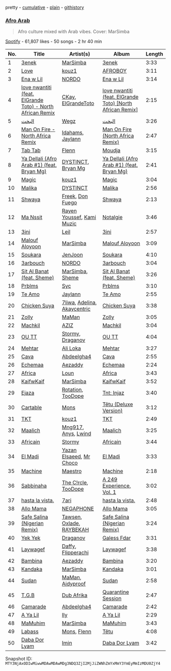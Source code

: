 pretty - [cumulative](/playlists/cumulative/37i9dQZF1DWSSgVr1ITJve.md) - [plain](/playlists/plain/37i9dQZF1DWSSgVr1ITJve) - [githistory](https://github.githistory.xyz/mackorone/spotify-playlist-archive/blob/main/playlists/plain/37i9dQZF1DWSSgVr1ITJve)

### [Afro Arab](https://open.spotify.com/playlist/37i9dQZF1DWSSgVr1ITJve)

> Afro culture mixed with Arab vibes\. Cover: MarSimba

[Spotify](https://open.spotify.com/user/spotify) - 61,807 likes - 50 songs - 2 hr 40 min

| No. | Title | Artist(s) | Album | Length |
|---|---|---|---|---|
| 1 | [3enek](https://open.spotify.com/track/6AaTlM8DYO8iT3DEeciiqh) | [MarSimba](https://open.spotify.com/artist/04mOXDs7deriXMuchiI48W) | [3enek](https://open.spotify.com/album/7GeYslOHKhXrGf9rBwDnbf) | 3:33 |
| 2 | [Love](https://open.spotify.com/track/5zgOQGcG0oTDUQVc45q1BY) | [kouz1](https://open.spotify.com/artist/3siTsIx6IEreSUva7pVnZ8) | [AFROBOY](https://open.spotify.com/album/1kjMaJivlo6PglDSbF9gK1) | 3:11 |
| 3 | [Ena w Lil](https://open.spotify.com/track/6LtMDz7Nwtk96t4kcIECSC) | [NORDO](https://open.spotify.com/artist/44qTyRXwTktHVC0X1FGnJn) | [Ena w Lil](https://open.spotify.com/album/2izxjq31e1G4SxNBAxvMJl) | 3:14 |
| 4 | [love nwantiti \(feat\. ElGrande Toto\) \- North African Remix](https://open.spotify.com/track/1EYeZGTMCjV7uVey5fNWXM) | [CKay](https://open.spotify.com/artist/048LktY5zMnakWq7PTtFrz), [ElGrandeToto](https://open.spotify.com/artist/4BFLElxtBEdsdwGA1kHTsx) | [love nwantiti \(feat\. ElGrande Toto\) \[North African Remix\]](https://open.spotify.com/album/6Gyni4addCtIY57Cxulegg) | 2:15 |
| 5 | [البخت](https://open.spotify.com/track/5kdlxZ5skOYY3VK8RlfEIZ) | [Wegz](https://open.spotify.com/artist/4BKC2HOGEqtYz2Xbgp9N1q) | [البخت](https://open.spotify.com/album/5EvIl5WEwCtuWwQY66s5O5) | 3:26 |
| 6 | [Man On Fire \- North Africa Remix](https://open.spotify.com/track/416C8Z5XpYe3Bw6ARnFieF) | [Idahams](https://open.spotify.com/artist/6jPVueiSr0OHgVetuTuv5O), [Jaylann](https://open.spotify.com/artist/27vSXvM0Ht2xGwRUUwpBAg) | [Man On Fire \(North Africa Remix\)](https://open.spotify.com/album/3IdsPL40Zv0UQfWpCRoPtk) | 2:47 |
| 7 | [Tab Tab](https://open.spotify.com/track/5DinnPLecFV8N9b5QuZc8D) | [Flenn](https://open.spotify.com/artist/66OYzK2q18j4EVdMqRtf6L) | [Moudja](https://open.spotify.com/album/3fxv4IPUjOdLKSWTEALktY) | 3:15 |
| 8 | [Ya Dellali \(Afro Arab \#1\) \(feat\. Bryan Mg\)](https://open.spotify.com/track/3ZYYizCVeyUC13DrDiycMS) | [DYSTINCT](https://open.spotify.com/artist/1cKyknhftNKXCjMBd2hDrG), [Bryan Mg](https://open.spotify.com/artist/1PyToLP6F2rzV0ZSR71lgl) | [Ya Dellali \(Afro Arab \#1\) \(feat\. Bryan Mg\)](https://open.spotify.com/album/1WduJOhYm7wXuTJORnymfr) | 2:41 |
| 9 | [Magic](https://open.spotify.com/track/6L1hnXrPSKAoOFmdOA8ANa) | [kouz1](https://open.spotify.com/artist/3siTsIx6IEreSUva7pVnZ8) | [Magic](https://open.spotify.com/album/1hAdTf1gymTuoTlBd2RQfA) | 3:04 |
| 10 | [Malika](https://open.spotify.com/track/5zecrB7Yub6a6tHY3LFQq5) | [DYSTINCT](https://open.spotify.com/artist/1cKyknhftNKXCjMBd2hDrG) | [Malika](https://open.spotify.com/album/3uhcblhut5YjsCAt8XJKQ2) | 2:56 |
| 11 | [Shwaya](https://open.spotify.com/track/5icfspjoebfUNF7gBYY8r0) | [Freek](https://open.spotify.com/artist/3mDNOQ147emFZ8WK7Fa2nI), [Don Fuego](https://open.spotify.com/artist/1yMnbFn2UuiDitvAcvPen5) | [Shwaya](https://open.spotify.com/album/7JiO5q933nOd6of0iMOg55) | 2:13 |
| 12 | [Ma Nssit](https://open.spotify.com/track/1TV0wz0iAOiPMETEK8ywhl) | [Rayen Youssef](https://open.spotify.com/artist/3rN1K1PmBAEbbdg2sOP2Pk), [Kami Muzic](https://open.spotify.com/artist/7gwxgj3x9nJirsEwckTIms) | [Notalgie](https://open.spotify.com/album/6OqhouMSH01qp4CNl1VXYQ) | 3:46 |
| 13 | [3ini](https://open.spotify.com/track/2M1Xc54nz93rStrYVA3lzU) | [Leil](https://open.spotify.com/artist/1qSYFEqGFLFOACQJqebin3) | [3ini](https://open.spotify.com/album/7swsJlf5q3FSqn3MIQjQBa) | 2:57 |
| 14 | [Malouf Aloyoon](https://open.spotify.com/track/1iPfE8bCIqQWqkL1Pu6eN7) | [MarSimba](https://open.spotify.com/artist/04mOXDs7deriXMuchiI48W) | [Malouf Aloyoon](https://open.spotify.com/album/2Qb6m4mcj9PXwNBf7l0FI2) | 3:09 |
| 15 | [Soukara](https://open.spotify.com/track/4E9W5CF1SVwRrYX8xZ7H2x) | [JenJoon](https://open.spotify.com/artist/5EueujjeEpYjmaQbAuaetK) | [Soukara](https://open.spotify.com/album/0cdBTS4wd4T2k7Bwpw1eP0) | 4:10 |
| 16 | [3arbouch](https://open.spotify.com/track/01CJo2bZ28t0rtcWxmfGfw) | [NORDO](https://open.spotify.com/artist/44qTyRXwTktHVC0X1FGnJn) | [3arbouch](https://open.spotify.com/album/1xlz69ZMzryJjXvdJnpy0H) | 3:04 |
| 17 | [Sit Al Banat \(feat\. Sheme\)](https://open.spotify.com/track/6epkYhfZvmAYz6dbAgP2Jw) | [MarSimba](https://open.spotify.com/artist/04mOXDs7deriXMuchiI48W), [Sheme](https://open.spotify.com/artist/5XKKqryFZZpWO2oVEbBesD) | [Sit Al Banat \(feat\. Sheme\)](https://open.spotify.com/album/7gwGg3MoOvIUPe0kQ4lonz) | 3:26 |
| 18 | [Prblms](https://open.spotify.com/track/4Nm7SrYl6iaJ2wP1qLging) | [Syc](https://open.spotify.com/artist/6IayXElM5gfjgyWj9Ipbiu) | [Prblms](https://open.spotify.com/album/5ZbdbOFkiDW6puijGldPY5) | 3:10 |
| 19 | [Te Amo](https://open.spotify.com/track/2vzkvVC45Q5zZQm6WWoyfB) | [Jaylann](https://open.spotify.com/artist/27vSXvM0Ht2xGwRUUwpBAg) | [Te Amo](https://open.spotify.com/album/55tZQkSyOWHKFVjrn5dzU1) | 2:55 |
| 20 | [Chicken Suya](https://open.spotify.com/track/3JMLMptbTHOgpJgUIPtGm4) | [7liwa](https://open.spotify.com/artist/7fmcLXdUj5tVr806b7Uzt3), [Adelina](https://open.spotify.com/artist/12HPGkAcwXHo1Mqsh0iznm), [Akaycentric](https://open.spotify.com/artist/4WRW8rUNEHVtkRBFIopZRX) | [Chicken Suya](https://open.spotify.com/album/3ACdkkAHbDJL4XLgzGTYMN) | 3:38 |
| 21 | [Zolly](https://open.spotify.com/track/1z8YwyE42mqwSASmIfRPxM) | [MaMan](https://open.spotify.com/artist/4OGMVOTexmW4hEV4bZMX30) | [Zolly](https://open.spotify.com/album/1MCeFq71zfZWqHzlBAresm) | 3:05 |
| 22 | [Machkil](https://open.spotify.com/track/6goZXeNAQ5iz93sBryfnM5) | [AZIZ](https://open.spotify.com/artist/5H9SD8G9bzq2ki0zZIKD2b) | [Machkil](https://open.spotify.com/album/0zTEsPSiHwxXkI9AhPrGQF) | 3:04 |
| 23 | [OU TT](https://open.spotify.com/track/7JotlZMd14McnZK1WcIdYX) | [Stormy](https://open.spotify.com/artist/5Do9u0GoN4gFn6Nk8NGDhh), [Draganov](https://open.spotify.com/artist/2g8Pu5gVtDpkYGsP3RLepJ) | [OU TT](https://open.spotify.com/album/5UPztfSCllKM7sHwKcHL45) | 4:04 |
| 24 | [Mehtar](https://open.spotify.com/track/0HOuIvqIhg8gmLSmh8tbOD) | [Ali Loka](https://open.spotify.com/artist/2llLuXpn4BLMUltSxkkcJ1) | [Mehtar](https://open.spotify.com/album/0JuLiEE1xg9UPf9M6KHqC7) | 3:27 |
| 25 | [Cava](https://open.spotify.com/track/0b5kfpiTDnHLu4vjh240gW) | [Abdeelgha4](https://open.spotify.com/artist/714WB17jXnpvAmSRQJpYGv) | [Cava](https://open.spotify.com/album/0jg01ov7uPakGjnNftHvvT) | 2:55 |
| 26 | [Echemaa](https://open.spotify.com/track/779HmAwLrCbbPGQXaVXUsZ) | [Aezaddy](https://open.spotify.com/artist/2EKF1Ek1qKKDzYfeBq9Y3i) | [Echemaa](https://open.spotify.com/album/1M3mHlbXyEAwS3ygFxRDhS) | 2:24 |
| 27 | [Africa](https://open.spotify.com/track/2VQoGtt4uLmv5qTpei7BgB) | [Loun](https://open.spotify.com/artist/7owHrEghIYMf5fTVPPwkVB) | [Africa](https://open.spotify.com/album/1fAwh435ehVSq2uEuNJsZb) | 3:43 |
| 28 | [KaifwKaif](https://open.spotify.com/track/0Yshg5nqSx37wUIcnJZspZ) | [MarSimba](https://open.spotify.com/artist/04mOXDs7deriXMuchiI48W) | [KaifwKaif](https://open.spotify.com/album/5BChrGS1AszY05fG7v4uSm) | 3:52 |
| 29 | [Ejaza](https://open.spotify.com/track/5gZV4PSCLqcDVPklLfqmHk) | [Rotation](https://open.spotify.com/artist/3juZpBl6TvM4KdFKFRj4So), [TooDope](https://open.spotify.com/artist/7D0M64Ii5Iv83dlQ50PMnd) | [Tnt: Injaz](https://open.spotify.com/album/08nO4dVa88kyXFzL89vMVf) | 3:40 |
| 30 | [Cartable](https://open.spotify.com/track/0L1amLwBWnkKWJsNrOC2Y2) | [Mons](https://open.spotify.com/artist/7douYKOyzk9ZRvGFu9UOnm) | [Têtu \(Deluxe Version\)](https://open.spotify.com/album/57LaqfE51kDdWhhWtjfn71) | 3:12 |
| 31 | [TKT](https://open.spotify.com/track/2ET8K5jJLaCCRn7M6u2ExO) | [kouz1](https://open.spotify.com/artist/3siTsIx6IEreSUva7pVnZ8) | [TKT](https://open.spotify.com/album/3p7wvvIX1IdeCtuJ24aXiS) | 2:49 |
| 32 | [Maalich](https://open.spotify.com/track/0jUPTAe0FAHcxnWh90SysJ) | [Mng917](https://open.spotify.com/artist/2PcEZiroZNJhGwc7h2ou0V), [Anys](https://open.spotify.com/artist/1YjFEw5PirL57vHDoCMkhw), [Lwind](https://open.spotify.com/artist/7FKJkQg0IVsjN3r4m60rl9) | [Maalich](https://open.spotify.com/album/5UF4EOwp1LcK3kSx8KxEYX) | 3:25 |
| 33 | [Africain](https://open.spotify.com/track/2SUjVxW58Oof4jbBt8oe5c) | [Stormy](https://open.spotify.com/artist/5Do9u0GoN4gFn6Nk8NGDhh) | [Africain](https://open.spotify.com/album/0iRz9kDeFzcbXinRnk0jMh) | 3:44 |
| 34 | [El Madi](https://open.spotify.com/track/2nqE5xiKvAJgfKzDlA7Fk5) | [Yazan Elsaeed](https://open.spotify.com/artist/7a6aLOJH8iBCd0JSH78F4k), [Mr Choco](https://open.spotify.com/artist/6Gm8ZCNMGwbLcM5snYUr5v) | [El Madi](https://open.spotify.com/album/1vBQ92dp5JxEDDlckKfvRk) | 3:33 |
| 35 | [Machine](https://open.spotify.com/track/4BMmGaUZVOlLIREgZKZh9a) | [Maestro](https://open.spotify.com/artist/3AedzP6n5KkqwyseKI5XOF) | [Machine](https://open.spotify.com/album/1Oy60tLp9CAJ5Vw9ixeLU0) | 2:18 |
| 36 | [Sabbinaha](https://open.spotify.com/track/4q7MWhLldYu7gyXRoHax5g) | [The C!rcle](https://open.spotify.com/artist/0O2a7rwD6h8c5atrT84A5F), [TooDope](https://open.spotify.com/artist/7D0M64Ii5Iv83dlQ50PMnd) | [A 249 Experience, Vol\. 1](https://open.spotify.com/album/5aPoFtmnkmYctV1f1vlVfI) | 3:02 |
| 37 | [hasta la vista.](https://open.spotify.com/track/3uwmEuilZP6sA0TLLNxd9x) | [7ari](https://open.spotify.com/artist/292jMVlKq180yzi8WRaVU6) | [hasta la vista.](https://open.spotify.com/album/6eOrS43L3EuwK6ZmFYRt1W) | 2:48 |
| 38 | [Allo Mama](https://open.spotify.com/track/0X3j7PKZYinokK4csqWKdZ) | [NEGAPHONE](https://open.spotify.com/artist/3Sfm2ZwC8k4XhMMJpP4hgM) | [Allo Mama](https://open.spotify.com/album/4eInwPKDlzgMU0c9s90UdV) | 3:05 |
| 39 | [Safe Salina \(Nigerian Remix\)](https://open.spotify.com/track/1d73hFKVz2vvTMxLvqqzjx) | [Tawsen](https://open.spotify.com/artist/76wDwepIombkHCdm0kas1h), [Oxlade](https://open.spotify.com/artist/3WTrdbZU99dgTtt3ZkyamT), [RAYBEKAH](https://open.spotify.com/artist/5xiO5aB50qkMfgUyDNpFYk) | [Safe Salina \(Nigerian Remix\)](https://open.spotify.com/album/1AMww3MQURWSVPEiqGQEg4) | 3:24 |
| 40 | [Yek Yek](https://open.spotify.com/track/4FurrzPajAoNGcY4P3pu2W) | [Draganov](https://open.spotify.com/artist/2g8Pu5gVtDpkYGsP3RLepJ) | [Galess Fdar](https://open.spotify.com/album/3YB8Ew2pmNCUP7QA9FVCau) | 3:31 |
| 41 | [Laywagef](https://open.spotify.com/track/5OP2tICFk99PTkih5jIKq5) | [Daffy](https://open.spotify.com/artist/1riWTPKcSkoy6FkEqs1ohC), [Flipperachi](https://open.spotify.com/artist/7lPCTAKDofGUQgXGonMrKd) | [Laywagef](https://open.spotify.com/album/0c6EvBCiPrnrmEplS56NBW) | 3:38 |
| 42 | [Bambina](https://open.spotify.com/track/7GRkUt2D8RZJVn8uWVpa9o) | [Aezaddy](https://open.spotify.com/artist/2EKF1Ek1qKKDzYfeBq9Y3i) | [Bambina](https://open.spotify.com/album/6pVwkIiwNhL0Vd3auyMEjj) | 3:20 |
| 43 | [Kandaka](https://open.spotify.com/track/7GiLIZ1JNiq2EAzlI5pNXM) | [MarSimba](https://open.spotify.com/artist/04mOXDs7deriXMuchiI48W) | [Kandaka](https://open.spotify.com/album/3HWMN3fMzjLCmHlbJYybdH) | 3:01 |
| 44 | [Sudan](https://open.spotify.com/track/7M7e7aCLu2dhbMzEHL1aVO) | [MaMan](https://open.spotify.com/artist/4OGMVOTexmW4hEV4bZMX30), [Aidyproof](https://open.spotify.com/artist/7uzLUplPMKoZZ8ZC5XoeIN) | [Sudan](https://open.spotify.com/album/2qCIMTuoQUvvLHss2eZxUj) | 2:58 |
| 45 | [T.G.B](https://open.spotify.com/track/3Bp2O0LofCjPLQHmFSJvo3) | [Dub Afrika](https://open.spotify.com/artist/3Ygncis5SCdY1uk31LZam6) | [Quarantine Session](https://open.spotify.com/album/4HHkBLxoKHxY956qTb0sOi) | 2:47 |
| 46 | [Camarade](https://open.spotify.com/track/0CfObNLYtMjLl48C6mas3e) | [Abdeelgha4](https://open.spotify.com/artist/714WB17jXnpvAmSRQJpYGv) | [Camarade](https://open.spotify.com/album/793etT1bYUi0QuQYKaXwjq) | 2:42 |
| 47 | [A Ya Lil](https://open.spotify.com/track/1nRjVOFLduo55lFamOinIy) | [Ily](https://open.spotify.com/artist/5GKXGt2OyYH2Lw5GpPM8fa) | [A Ya Lil](https://open.spotify.com/album/6HyMqrphwTj72BhRE91Wmg) | 2:29 |
| 48 | [MaMuhim](https://open.spotify.com/track/7fUlWvzlUIr3ijziHXtnlM) | [MarSimba](https://open.spotify.com/artist/04mOXDs7deriXMuchiI48W) | [MaMuhim](https://open.spotify.com/album/2Dc6X5SdB6Bl5dCaGAAve1) | 3:43 |
| 49 | [Labass](https://open.spotify.com/track/3jROBCnXC1dGpHaPKOVEyu) | [Mons](https://open.spotify.com/artist/7douYKOyzk9ZRvGFu9UOnm), [Flenn](https://open.spotify.com/artist/66OYzK2q18j4EVdMqRtf6L) | [Têtu](https://open.spotify.com/album/3INxB4MNa1Kiw3OGaF4D5k) | 4:08 |
| 50 | [Daba Dor Lyam](https://open.spotify.com/track/6buWpyhPbG548hIFSLWl6f) | [Imin](https://open.spotify.com/artist/0z8woBkNEdy6w2mCIJBgrM) | [Daba Dor Lyam](https://open.spotify.com/album/4aAxNTyg1941owSY3NCwXk) | 3:42 |

Snapshot ID: `MTY3NjAxODIwMiwwMDAwMDAwMDg3NDQ3ZjI2MjJiZWNhZmYxMmY3YmEyMmIzMDU0ZjY4`
